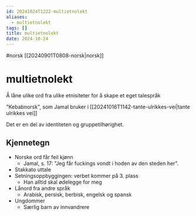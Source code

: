 ```yaml
---
id: 20241024T1222-multietnolekt
aliases:
  - multietnolekt
tags: []
title: multietnolekt
date: 2024-10-24
---
```


#norsk [[20240901T0808-norsk|norsk]]

# multietnolekt

Å låne ulike ord fra ulike etnisiteter for å skape et eget talespråk

"Kebabnorsk", som Jamal bruker i [[20241016T1142-tante-ulrikkes-vei|tante ulrikkes vei]]

Det er en del av identiteten og gruppetilhørighet.

## Kjennetegn

- Norske ord får feil kjønn
  - Jamal, s. 17: "Jeg får fuckings vondt i hoden av den steden her".
- Stakkato uttale
- Setningsoppbyggingen: verbet kommer på 3. plass
  - Han alltid skal ødelegge for meg
- Lånord fra andre språk
  - Arabisk, persisk, berbisk, engelsk og spansk
- Ungdommer
  - Særlig barn av innvandrere
